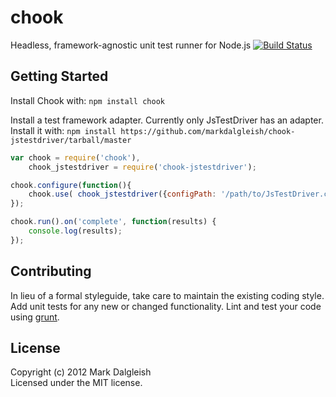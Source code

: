 # chook

Headless, framework-agnostic unit test runner for Node.js [![Build Status](https://secure.travis-ci.org/markdalgleish/chook.png)](http://travis-ci.org/markdalgleish/chook)

## Getting Started
Install Chook with: `npm install chook`

Install a test framework adapter. Currently only JsTestDriver has an adapter. Install it with: `npm install https://github.com/markdalgleish/chook-jstestdriver/tarball/master`

```javascript
var chook = require('chook'),
	chook_jstestdriver = require('chook-jstestdriver');

chook.configure(function(){
	chook.use( chook_jstestdriver({configPath: '/path/to/JsTestDriver.conf'}) );
});

chook.run().on('complete', function(results) {
	console.log(results);
});
```

## Contributing
In lieu of a formal styleguide, take care to maintain the existing coding style. Add unit tests for any new or changed functionality. Lint and test your code using [grunt](https://github.com/cowboy/grunt).

## License
Copyright (c) 2012 Mark Dalgleish  
Licensed under the MIT license.
